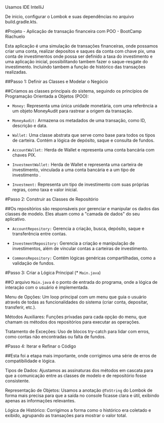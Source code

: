 Usamos IDE IntelliJ

De inicio, configurar o Lombok e suas dependências no arquivo build.gradle.kts.

#Projeto - Aplicação de transação financeira com POO - BootCamp Riachuelo

Esta aplicação é uma simulação de transações financeiras, onde possamos criar uma conta, realizar depositos e saques da conta com chave pix, uma conta de investimentos onde possa ser definido a taxa do investimento e uma aplicação inicial, possibilitando tambem fazer o saque-resgate do investimento. Incluindo tambem a função de histórico das transações realizadas.

##Passo 1: Definir as Classes e Modelar o Negócio

##Criamos as classes principais do sistema, seguindo os princípios de Programação Orientada a Objetos (POO):

* ```Money:``` Representa uma única unidade monetária, com uma referência a um objeto MoneyAudit para rastrear a origem da transação.

* ```MoneyAudit:``` Armazena os metadados de uma transação, como ID, descrição e data.

* ```Wallet:``` Uma classe abstrata que serve como base para todos os tipos de carteira. Contém a lógica de depósito, saque e consulta de fundos.

* ```AccountWallet:``` Herda de Wallet e representa uma conta bancária com chaves PIX.

* ```InvestmentWallet:``` Herda de Wallet e representa uma carteira de investimento, vinculada a uma conta bancária e a um tipo de investimento .

* ```Investment:``` Representa um tipo de investimento com suas próprias regras, como taxa e valor inicial.


#Passo 2: Construir as Classes de Repositório

##Os repositórios são responsáveis por gerenciar e manipular os dados das classes de modelo. Eles atuam como a "camada de dados" do seu aplicativo.

* ```AccountRepository:``` Gerencia a criação, busca, depósito, saque e transferência entre contas.

* ```InvestmentRepository:``` Gerencia a criação e manipulação de investimentos, além de vincular contas a carteiras de investimento.

* ```CommonsRepository:``` Contém lógicas genéricas compartilhadas, como a validação de fundos.


#Passo 3: Criar a Lógica Principal (* ```Main.java```)

##O arquivo ```Main.java``` é o ponto de entrada do programa, onde a lógica de interação com o usuário é implementada.

Menu de Opções: Um loop principal com um menu que guia o usuário através de todas as funcionalidades do sistema (criar conta, depositar, transferir, etc.).

Métodos Auxiliares: Funções privadas para cada opção do menu, que chamam os métodos dos repositórios para executar as operações.

Tratamento de Exceções: Uso de blocos try-catch para lidar com erros, como contas não encontradas ou falta de fundos.

#Passo 4: Iterar e Refinar o Código

##Esta foi a etapa mais importante, onde corrigimos uma série de erros de compatibilidade e lógica.

Tipos de Dados: Ajustamos as assinaturas dos métodos em cascata para que a comunicação entre as classes de modelo e de repositório fosse consistente.

Representação de Objetos: Usamos a anotação ```@ToString``` do Lombok de forma mais precisa para que a saída no console ficasse clara e útil, exibindo apenas as informações relevantes.

Lógica de Histórico: Corrigimos a forma como o histórico era coletado e exibido, agrupando as transações para mostrar o valor total.
